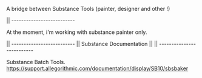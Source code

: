 A bridge between Substance Tools (painter, designer and other !)

|| --------------------------

At the moment, i'm working with substance painter only. 


|| --------------------------
|| Substance Documentation
||
|| --------------------------

Substance Batch Tools.
https://support.allegorithmic.com/documentation/display/SB10/sbsbaker